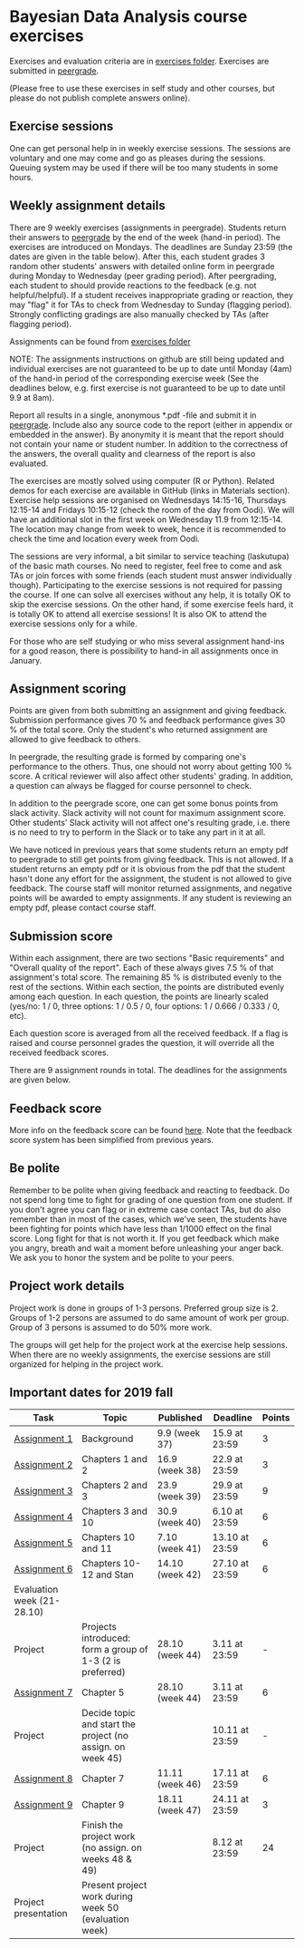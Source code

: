 # Bayesian Data Analysis course exercises

Exercises and evaluation criteria are in [exercises
folder](exercises). Exercises are submitted in
[peergrade](https://www.peergrade.io).

(Please free to use these exercises in self study and other courses,
but please do not publish complete answers online).

## Exercise sessions

One can get personal help in in weekly exercise sessions. The sessions
are voluntary and one may come and go as pleases during the
sessions. Queuing system may be used if there will be too many
students in some hours.

## Weekly assignment details

There are 9 weekly exercises (assignments in peergrade). Students
return their answers to [peergrade](https://www.peergrade.io) by the
end of the week (hand-in period). The exercises are introduced on
Mondays. The deadlines are Sunday 23:59 (the dates are given in the
table below).  After this, each student grades 3 random other
students' answers with detailed online form in peergrade during Monday
to Wednesday (peer grading period). After peergrading, each student to
should provide reactions to the feedback (e.g. not
helpful/helpful). If a student receives inappropriate grading or
reaction, they may "flag" it for TAs to check from Wednesday to Sunday
(flagging period). Strongly conflicting gradings are also manually
checked by TAs (after flagging period).

Assignments can be found from [exercises folder](exercises)

NOTE: The assignments instructions on github are still being updated
and individual exercises are not guaranteed to be up to date until
Monday (4am) of the hand-in period of the corresponding exercise week
(See the deadlines below, e.g. first exercise is not guaranteed to be
up to date until 9.9 at 8am).

Report all results in a single, anonymous *.pdf -file and submit it in
[peergrade](https://www.peergrade.io). Include also any source code to
the report (either in appendix or embedded in the answer). By
anonymity it is meant that the report should not contain your name or
student number. In addition to the correctness of the answers, the
overall quality and clearness of the report is also evaluated.

The exercises are mostly solved using computer (R or Python). Related
demos for each exercise are available in GitHub (links in Materials
section). Exercise help sessions are organised on Wednesdays 14:15-16,
Thursdays 12:15-14 and Fridays 10:15-12 (check the room of the day
from Oodi). We will have an additional slot in the first week on
Wednesday 11.9 from 12:15-14. The location may change from week to
week, hence it is recommended to check the time and location every
week from Oodi.

 The sessions are very informal, a bit similar to service teaching
 (laskutupa) of the basic math courses. No need to register, feel free
 to come and ask TAs or join forces with some friends (each student
 must answer individually though). Participating to the exercise
 sessions is not required for passing the course. If one can solve all
 exercises without any help, it is totally OK to skip the exercise
 sessions. On the other hand, if some exercise feels hard, it is
 totally OK to attend all exercise sessions! It is also OK to attend
 the exercise sessions only for a while.

For those who are self studying or who miss several assignment
hand-ins for a good reason, there is possibility to hand-in all
assignments once in January.

## Assignment scoring

Points are given from both submitting an assignment and giving
feedback. Submission performance gives 70 % and feedback performance
gives 30 % of the total score. Only the student's who returned
assignment are allowed to give feedback to others.

In peergrade, the resulting grade is formed by comparing one's
performance to the others. Thus, one should not worry about getting
100 % score. A critical reviewer will also affect other students'
grading. In addition, a question can always be flagged for course
personnel to check.

In addition to the peergrade score, one can get some bonus points from
slack activity. Slack activity will not count for maximum assignment
score. Other students' Slack activity will not affect one's resulting
grade, i.e. there is no need to try to perform in the Slack or to take
any part in it at all.

We have noticed in previous years that some students return an empty
pdf to peergrade to still get points from giving feedback. This is not
allowed. If a student returns an empty pdf or it is obvious from the
pdf that the student hasn't done any effort for the assignment, the
student is not allowed to give feedback. The course staff will monitor
returned assignments, and negative points will be awarded to empty assignments.
If any student is reviewing an empty pdf, please contact course staff.

## Submission score

Within each assignment, there are two sections "Basic requirements"
and "Overall quality of the report". Each of these always gives 7.5 %
of that assignment's total score. The remaining 85 % is distributed
evenly to the rest of the sections. Within each section, the points
are distributed evenly among each question. In each question, the
points are linearly scaled (yes/no: 1 / 0, three options: 1 / 0.5 / 0,
four options: 1 / 0.666 / 0.333 / 0, etc).

Each question score is averaged from all the received feedback. If a
flag is raised and course personnel grades the question, it will
override all the received feedback scores.

There are 9 assignment rounds in total. The deadlines for the
assignments are given below.

## Feedback score

More info on the feedback score can be found
[here](https://help.peergrade.io/en/articles/111176-how-the-feedback-score-is-calculated). Note
that the feedback score system has been simplified from previous
years.

## Be polite

Remember to be polite when giving feedback and reacting to
feedback. Do not spend long time to fight for grading of one question
from one student. If you don't agree you can flag or in extreme case
contact TAs, but do also remember than in most of the cases, which
we've seen, the students have been fighting for points which have less
than 1/1000 effect on the final score. Long fight for that is not
worth it.  If you get feedback which make you angry, breath and wait a
moment before unleashing your anger back. We ask you to honor the
system and be polite to your peers.

## Project work details

Project work is done in groups of 1-3 persons. Preferred group size is
2. Groups of 1-2 persons are assumed to do same amount of work per
group. Group of 3 persons is assumed to do 50% more work.

The groups will get help for the project work at the exercise help
sessions. When there are no weekly assignments, the exercise sessions
are still organized for helping in the project work.

## Important dates for 2019 fall

| Task | Topic | Published | Deadline | Points |
| ---- | ----- | --------- | -------- | ------ |
| [Assignment 1](https://github.com/avehtari/BDA_course_Aalto/blob/master/exercises/ex1.pdf) | Background | 9.9 (week 37) | 15.9 at 23:59 | 3 |
| [Assignment 2](https://github.com/avehtari/BDA_course_Aalto/blob/master/exercises/ex2.pdf) | Chapters 1 and 2 | 16.9 (week 38) | 22.9 at 23:59 | 3 |
| [Assignment 3](https://github.com/avehtari/BDA_course_Aalto/blob/master/exercises/ex3.pdf) | Chapters 2 and 3 | 23.9 (week 39) | 29.9 at 23:59 | 9 |
| [Assignment 4](https://github.com/avehtari/BDA_course_Aalto/blob/master/exercises/ex4.pdf) | Chapters 3 and 10 | 30.9 (week 40) | 6.10 at 23:59 | 6 |
| [Assignment 5](https://github.com/avehtari/BDA_course_Aalto/blob/master/exercises/ex5.pdf) | Chapters 10 and 11 | 7.10 (week 41) | 13.10 at 23:59 | 6 |
| [Assignment 6](https://github.com/avehtari/BDA_course_Aalto/blob/master/exercises/ex6.pdf) | Chapters 10-12 and Stan | 14.10 (week 42) | 27.10 at 23:59 | 6 |
| Evaluation week (21-28.10) |   |   |   |  |
| Project  | Projects introduced: form a group of 1-3 (2 is preferred) | 28.10 (week 44) | 3.11 at 23:59 | - |
| [Assignment 7](https://github.com/avehtari/BDA_course_Aalto/blob/master/exercises/ex7.pdf) | Chapter 5 | 28.10 (week 44) | 3.11 at 23:59 | 6 |
| Project | Decide topic and start the project (no assign. on week 45) |   | 10.11 at 23:59 |  - |
| [Assignment 8](https://github.com/avehtari/BDA_course_Aalto/blob/master/exercises/ex8.pdf) | Chapter 7 | 11.11 (week 46) | 17.11 at 23:59 | 6 |
| [Assignment 9](https://github.com/avehtari/BDA_course_Aalto/blob/master/exercises/ex9.pdf) | Chapter 9 | 18.11 (week 47) | 24.11 at 23:59 | 3 |
| Project | Finish the project work (no assign. on weeks 48 & 49) |   | 8.12 at 23:59 | 24 |
| Project presentation | Present project work during week 50 (evaluation week) |  | | |
